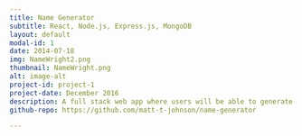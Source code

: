 ```yaml
---
title: Name Generator
subtitle: React, Node.js, Express.js, MongoDB
layout: default
modal-id: 1
date: 2014-07-18
img: NameWright2.png
thumbnail: NameWright.png
alt: image-alt
project-id: project-1
project-date: December 2016
description: A full stack web app where users will be able to generate names for fictional characters, places, organizations, etc. and store them in saved projects. Its target audience includes authors, screen-writers, game developers, and RPG players.<br><br>Test out the <a href="https://tranquil-waters-23962.herokuapp.com/" target="_blank">Live Site</a>.<p>View on <a href="https://github.com/matt-t-johnson/name-generator" target="_blank">Github</a>.</p>
github-repo: https://github.com/matt-t-johnson/name-generator

---
```

